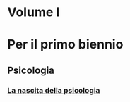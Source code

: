# Volume I
# Per il primo biennio

## Psicologia
### [La nascita della psicologia](volume--1/psicologia/la--nascita--della--psicologia.md)

